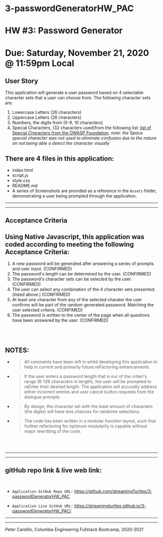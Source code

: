 # 3-passwordGeneratorHW_PAC
# HW #3: Password Generator
# Due: Saturday, November 21, 2020 @ 11:59pm Local

## User Story
This application will generate a user password based on 4 selectable character sets that a user can choose from.  The following character sets are:
1. Lowercase Letters (26 characters)
2. Uppercase Letters (26 characters)
3. Numbers, the digits from (0-9, 10 characters)
4. Special Characters, (32 characters used)from the following list: [list of Special Characters from the OWASP Foundation](https://www.owasp.org/index.php/Password_special_characters). 
*note: the Space special character was not used to eliminate confusion due to the nature on not being able o detect the character visually*

## There are 4 files in this application:
* index.html
* script.js
* style.css
* README.md
* A series of Screenshots are provided as a reference in the `Assets` folder, demonstrating a user being prompted through the application.  

---
---
## Acceptance Criteria

## Using Native Javascript, this application was coded according to meeting the following Acceptance Criteria:
1. A new password will be generated after answering a series of prompts and user input. (CONFIRMED)
2. The password's length can be determined by the user. (CONFIRMED)
3. The password's character sets can be selected by the user. (CONFIRMED)
4. The user can select any combination of the 4 character sets presented.  (listed above.) (CONFIRMED)
5. At least one character from any of the selected charater the user confirms will be part of the random generated password.  Matching the user selected criteria. (CONFIMED)
6. The password is written to the center of the page when all questions have been answered by the user. (CONFIRMED)




<br/>
<br/>


## NOTES:
* > All comments have been left in whild developing this application to help in current and primarily future reFactoring enhancements.
* > If the user enters a password length that is our of the criteri's range (8-126 characters in length), the user will be prompted to reEnter their desired length.  The application will accuratly address either incorrect entries and user cancel button requests from the dialogue prompts.
* > By design, the character set with the least amount of characters (the digits) will have less chances for randome selections.
* > The code has been written in a modular function layout, such that further refactoring for optimum modularity is capable without major rewritting of the code.

<br/>
<br/>


---
---
## gitHub repo link & live web link:
<br/>

* `Application GitHub Repo URL:`
https://github.com/streamingTurtles/3-passwordGeneratorHW_PAC  

* `Application Live GitHub URL:`  https://streamingturtles.github.io/3-passwordGeneratorHW_PAC/



- - -
- - -
Peter Cardillo, Columbia Engineering Fullstack Bootcamp, 2020-2021